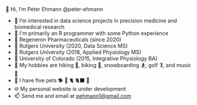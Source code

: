 👋 Hi, I’m Peter Ehmann @peter-ehmann

- 👀 I’m interested in data science projects in precision medicine and biomedical research
- 🌱 I'm primarily an R programmer with some Python experience
- 🏢 Regeneron Pharmaceuticals (since 2020)
- 🍎 Rutgers University (2020, Data Science MS)
- 🍎 Rutgers University (2018, Applied Physiology MS)
- 🍏 University of Colorado (2015, Integrative Physiology BA)
- 🌟 My hobbies are hiking 🥾, biking 🚴, snowboarding 🏂, golf 🏌️, and music 🎸
- 🐶 I have five pets 🐕 🦮 🐈 🐈‍⬛ 🦎
- 🌐 My personal website is under development
- 📫 Send me and email at [pehmann1@gmail.com](pehmann1@gmail.com)
